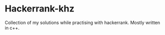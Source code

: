 # Hackerrank-khz
Collection of my solutions while practising with hackerrank. Mostly written in c++. 
